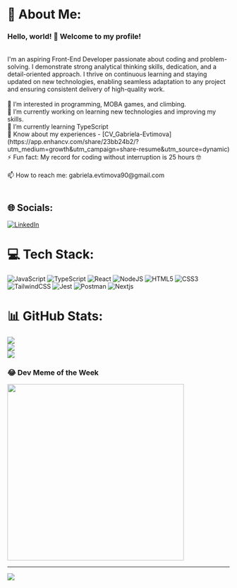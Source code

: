 # 💫 About Me:
### Hello, world! 👋 Welcome to my profile!
<br>
I'm an aspiring Front-End Developer passionate about coding and problem-solving. I demonstrate strong analytical thinking skills, dedication, and a detail-oriented approach. I thrive on continuous learning and staying updated on new technologies, enabling seamless adaptation to any project and ensuring consistent delivery of high-quality work.
<br>
<br>
👀 I’m interested in programming, MOBA games, and climbing.
<br>
🔭 I’m currently working on learning new technologies and improving my skills. 
<br>
🌱 I’m currently learning TypeScript<br>📄 Know about my experiences - [CV_Gabriela-Evtimova](https://app.enhancv.com/share/23bb24b2/?utm_medium=growth&utm_campaign=share-resume&utm_source=dynamic)
<br>
⚡ Fun fact: My record for coding without interruption is 25 hours 🤓
<br>
<br>
📫 How to reach me: gabriela.evtimova90@gmail.com<br><br>


## 🌐 Socials:
[![LinkedIn](https://img.shields.io/badge/LinkedIn-%230077B5.svg?logo=linkedin&logoColor=white)](https://linkedin.com/in/gabriela-evtimova-1669b915b) 

# 💻 Tech Stack:
![JavaScript](https://img.shields.io/badge/javascript-%23323330.svg?style=flat&logo=javascript&logoColor=%23F7DF1E) ![TypeScript](https://img.shields.io/badge/typescript-%23007ACC.svg?style=flat&logo=typescript&logoColor=white) ![React](https://img.shields.io/badge/react-%2320232a.svg?style=flat&logo=react&logoColor=%2361DAFB) ![NodeJS](https://img.shields.io/badge/node.js-6DA55F?style=flat&logo=node.js&logoColor=white) ![HTML5](https://img.shields.io/badge/html5-%23E34F26.svg?style=flat&logo=html5&logoColor=white) ![CSS3](https://img.shields.io/badge/css3-%231572B6.svg?style=flat&logo=css3&logoColor=white) ![TailwindCSS](https://img.shields.io/badge/tailwindcss-%2338B2AC.svg?style=flat&logo=tailwind-css&logoColor=white) ![Jest](https://img.shields.io/badge/-jest-%23C21325?style=flat&logo=jest&logoColor=white) ![Postman](https://img.shields.io/badge/Postman-FF6C37?style=flat&logo=postman&logoColor=white) ![Nextjs](https://img.shields.io/badge/-Next.js-000000?style=flat&logo=next.js&logoColor=white)
# 📊 GitHub Stats:
![](https://github-readme-stats.vercel.app/api?username=GabrielaEvtimova&theme=highcontrast&hide_border=false&include_all_commits=true&count_private=true)<br/>
![](https://github-readme-streak-stats.herokuapp.com/?user=GabrielaEvtimova&theme=highcontrast&hide_border=false)<br/>
![](https://github-readme-stats.vercel.app/api/top-langs/?username=GabrielaEvtimova&theme=highcontrast&hide_border=false&include_all_commits=true&count_private=true&layout=compact)

### 😂 Dev Meme of the Week
<img src='https://library.animatron.io/templates/ce2f8b60760e8d3f357fb038/twitter_square_1080_thumb.jpg' style="height: 400px;"/>

---
[![](https://visitcount.itsvg.in/api?id=GabrielaEvtimova&icon=5&color=12)](https://visitcount.itsvg.in)

<!-- Proudly created with GPRM ( https://gprm.itsvg.in ) -->
